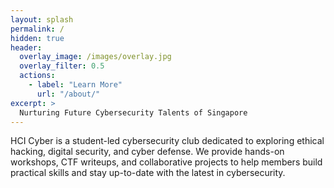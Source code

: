 ```yaml
---
layout: splash
permalink: /
hidden: true
header:
  overlay_image: /images/overlay.jpg
  overlay_filter: 0.5
  actions:
    - label: "Learn More"
      url: "/about/"
excerpt: >
  Nurturing Future Cybersecurity Talents of Singapore
---
```


HCI Cyber is a student-led cybersecurity club dedicated to exploring ethical hacking, digital security, and cyber defense. We provide hands-on workshops, CTF writeups, and collaborative projects to help members build practical skills and stay up-to-date with the latest in cybersecurity.